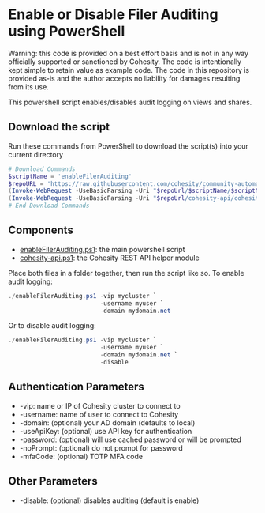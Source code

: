 # Enable or Disable Filer Auditing using PowerShell

Warning: this code is provided on a best effort basis and is not in any way officially supported or sanctioned by Cohesity. The code is intentionally kept simple to retain value as example code. The code in this repository is provided as-is and the author accepts no liability for damages resulting from its use.

This powershell script enables/disables audit logging on views and shares.

## Download the script

Run these commands from PowerShell to download the script(s) into your current directory

```powershell
# Download Commands
$scriptName = 'enableFilerAuditing'
$repoURL = 'https://raw.githubusercontent.com/cohesity/community-automation-samples/main/powershell'
(Invoke-WebRequest -UseBasicParsing -Uri "$repoUrl/$scriptName/$scriptName.ps1").content | Out-File "$scriptName.ps1"; (Get-Content "$scriptName.ps1") | Set-Content "$scriptName.ps1"
(Invoke-WebRequest -UseBasicParsing -Uri "$repoUrl/cohesity-api/cohesity-api.ps1").content | Out-File cohesity-api.ps1; (Get-Content cohesity-api.ps1) | Set-Content cohesity-api.ps1
# End Download Commands
```

## Components

* [enableFilerAuditing.ps1](https://raw.githubusercontent.com/cohesity/community-automation-samples/main/powershell/enableFilerAuditing/enableFilerAuditing.ps1): the main powershell script
* [cohesity-api.ps1](https://raw.githubusercontent.com/cohesity/community-automation-samples/main/powershell/cohesity-api/cohesity-api.ps1): the Cohesity REST API helper module

Place both files in a folder together, then run the script like so. To enable audit logging:

```powershell
./enableFilerAuditing.ps1 -vip mycluster `
                          -username myuser `
                          -domain mydomain.net
```

Or to disable audit logging:

```powershell
./enableFilerAuditing.ps1 -vip mycluster `
                          -username myuser `
                          -domain mydomain.net `
                          -disable
```

## Authentication Parameters

* -vip: name or IP of Cohesity cluster to connect to
* -username: name of user to connect to Cohesity
* -domain: (optional) your AD domain (defaults to local)
* -useApiKey: (optional) use API key for authentication
* -password: (optional) will use cached password or will be prompted
* -noPrompt: (optional) do not prompt for password
* -mfaCode: (optional) TOTP MFA code

## Other Parameters

* -disable: (optional) disables auditing (default is enable)
